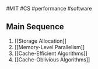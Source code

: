 #MIT #CS #performance #software 


## Main Sequence

1. [[Storage Allocation]]
2. [[Memory-Level Parallelism]]
3. [[Cache-Efficient Algorithms]]
4. [[Cache-Oblivious Algorithms]]

